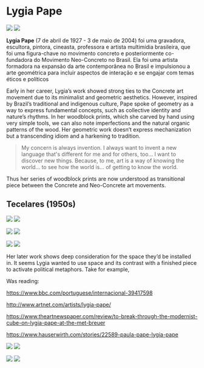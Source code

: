 # Lygia Pape


![](https://alchetron.com/cdn/lygia-pape-4b1ed0c0-0792-49b1-b676-f43290861ae-resize-750.jpg)
![](https://bynder-public-eu-central-1.s3.amazonaws.com/media/7F8951FF-19D4-45D4-B982D6125B7E7BD3/BD6238A5-8577-4A1E-90B55C4525357547/BB20DA86-9919-4683-82F5F1696938B73F/webimage-A8545C44-5F41-4582-8511D3D8AFE9509A.jpg)


**Lygia Pape** (7 de abril de 1927 - 3 de maio de 2004) foi uma gravadora, escultora, pintora, cineasta, professora e artista multimídia brasileira, que foi uma figura-chave no movimento concreto e posteriormente co-fundadora do Movimento Neo-Concreto no Brasil. Ela foi uma artista formadora na expansão da arte contemporânea no Brasil e impulsionou a arte geométrica para incluir aspectos de interação e se engajar com temas éticos e políticos

Early in her career, Lygia’s work showed strong ties to the Concrete art movement due to its minimalist and geometric aesthetics. However, inspired by Brazil’s traditional and indigenous culture, Pape spoke of geometry as a way to express fundamental concepts, such as collective identity and nature’s rhythms. In her woodblock prints, which she carved by hand using very simple tools, we can also note imperfections and the natural organic patterns of the wood. Her geometric work doesn’t express mechanization but a transcending idiom and a harkening to tradition.


> My concern is always invention. I always want to invent a new language that's different for me and for others, too... I want to discover new things. Because, to me, art is a way of knowing the world... to see how the world is... of getting to know the world.

Thus her series of woodblock prints are now understood as transitional piece between the Concrete and Neo-Concrete art movements.


## Tecelares (1950s)
![](https://paper-attachments.dropbox.com/s_E6ED0EF52DB622D3991CE8C206AB1E7DA584387D2996DEAAA38C61BEF85887F1_1600461825082_image.png)
![](https://paper-attachments.dropbox.com/s_E6ED0EF52DB622D3991CE8C206AB1E7DA584387D2996DEAAA38C61BEF85887F1_1600461853740_image.png)

![](https://alchetron.com/cdn/lygia-pape-6352701a-6e9d-450a-bd93-db10f21e0f6-resize-750.jpeg)
![](https://i.pinimg.com/originals/6e/4e/fb/6e4efbd5aa7c9964cf5d83808cd4c4e8.jpg)

![](https://paper-attachments.dropbox.com/s_E6ED0EF52DB622D3991CE8C206AB1E7DA584387D2996DEAAA38C61BEF85887F1_1600461880475_image.png)
![](https://lh3.ggpht.com/v2qzaf5xJsLkhDd2DzieFk5UMwRfn5muXC2mK0_t07xfEtHj9fJ6o0SlSjU=s1200)


Her later work shows deep consideration for the space they’d be installed in. It seems Lygia wanted to use space and its contrast with a finished piece to activate political metaphors. Take for example,

Was reading:

https://www.bbc.com/portuguese/internacional-39417598

http://www.artnet.com/artists/lygia-pape/

https://www.theartnewspaper.com/review/to-break-through-the-modernist-cube-on-lygia-pape-at-the-met-breuer

https://www.hauserwirth.com/stories/22589-paula-pape-lygia-pape

![](https://bynder-public-eu-central-1.s3.amazonaws.com/media/7F8951FF-19D4-45D4-B982D6125B7E7BD3/A741BABC-29F7-4C30-B05F4EC5B5627921/webimage-900BF4E3-B380-428D-BF5012A7CB69ED25.jpg)
![](https://bynder-public-us-east-1.s3.amazonaws.com/media/7F8951FF-19D4-45D4-B982D6125B7E7BD3/77A0CEF9-7926-426F-942EBB440DEFFA9F/webimage-FEF206A4-0B1C-4EC4-A687A85B416DCE02.jpg)

![](https://bynder-public-eu-central-1.s3.amazonaws.com/media/7F8951FF-19D4-45D4-B982D6125B7E7BD3/4604D19D-2E33-49F1-89D41DE1B0E02712/A370C64B-5E36-4A51-8F6E0476E0426ACA/webimage-0415880C-FDE2-4E5D-A1CEA7FC852934F4.jpg)
![](https://bynder-public-us-east-1.s3.amazonaws.com/media/7F8951FF-19D4-45D4-B982D6125B7E7BD3/497BCBA9-AC17-44A7-989D9C0CD310FF79/webimage-CC777B79-3382-477D-8F0981BFCE6A64A0.jpg)

